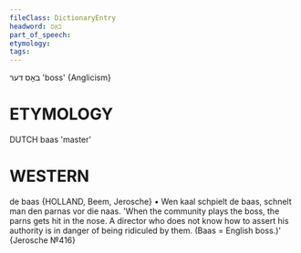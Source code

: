 ```yaml
---
fileClass: DictionaryEntry
headword: באָס
part_of_speech: 
etymology: 
tags: 
---
```

באָס
דער
'boss'
{Anglicism}

ETYMOLOGY
===========
DUTCH baas 'master'

WESTERN
========

de baas {HOLLAND, Beem, Jerosche}
	•	Wen kaal schpielt de baas, schnelt man den parnas vor die naas. 'When the community plays the boss, the parns gets hit in the nose. A director who does not know how to assert his authority is in danger of being ridiculed by them. (Baas = English boss.)' {Jerosche №416}